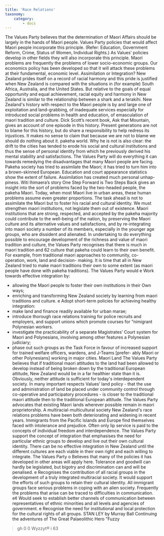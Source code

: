 ```yaml
---
title: 'Race Relations'
taxonomy:
    category:
        - docs
---
```

The Values Party believes that the determination of
Maori Affairs should be largely in the hands of Maori
people.
Values Party
 policies that would affect Maori people
incorporate
 this
 principle.
 (Refer:
 Education,
Government
 Reform, Crime, Status
 of Women,
Individual Rights.) As Values’ policies develop in other
fields they will also incorporate this principle.
Maori problems are frequently the problems of lower
socio-economic
 groups. Our economics policy has been
developed so that it will attack these problems at their
fundamental,
 economic level.
Assimilation or Integration?
New Zealand prides itself on a record of racial harmony
and this pride is justified when New Zealand is
compared with the situations in (for example) South
Africa, Australia, and the United States. But relative to
the goals of equal opportunity and equal achievement,
racial equity and harmony in New Zealand is similar to
the relationship between a shark and a terakihi.
New Zealand's history with respect to the Maori
people is by and large one of exploitation and
land-grabbing, of inadequate services especially for
introduced social problems in health and education, of
emasculation
 of maori tradition
 and culture.
 Dick
Scott’s recent
 book, Ask that Mountain,
 gives an
account of one episode in this history.
Present generations are not to blame for this history,
but do share a responsibility to help redress its
injustices. It makes no sense to claim that because we
are not to blame
 we should
 do nothing
 about
 it.
pakeha world. Why he is not is also clear: the drift to
the cities has tended to erode his social and cultural
institutions and thus the sense of personal identity
from which he previously derived his mental stability
and satisfactions.
The Values Party will do everything
 it can towards
remedying the disadvantages
 that many Maori people
are facing.
Pakeha society has tried to assimilate the Maori; it
has tried to turn him into a brown-skinned
 European.
Education and court appearance
 statistics
 show the
extent of failure.
Assimilation
 has created
 much personal
 unhap-
piness. Witi lhimaera’s
 story One Step
 Forward
 is Two
Steps Back gives an insight into the sort of problems
faced by the two-headed
 people, the pakeha
 Maori.
Today, when most Maori
 live in urban areas,
 these
human problems assume even greater proportions.
The task ahead
 is not to assimilate
 the Maori but to
foster his racial and cultural identity. We must
strengthen maori institutions, not legislate them out of
existence.
 Maori institutions
 that are strong,
 respected,
and accepted by the pakeha majority could contribute
to the well-being of the nation, by preserving the Maori
culture and its alternative values and satisfactions, and
by re-integrating into maori society a number of its
members, especially in the younger age groups, who
are dissident and alienated.
In undertaking
 to do everything
 possible to
encourage development of the richness and value of
maori tradition
 and culture, the Values Party
recognises that there is much in maori tradition and
62
culture that pakeha could learn to their own benefit.
For example, from traditional maori approaches to
community, co-operation, work, land and decision-
making. It is time that all in New Zealand tried to make
maori traditions their own to some extent (as maori
people have done with pakeha traditions).
The Values Party would
e Work towards effective integration
 by:
- allowing the Maori people to foster their own institutions
 in their
Own ways;
- enriching and transforming New Zealand society by learning from
maori traditions and culture.
e Adopt short-term policies for achieving healthy integration:
- make land and finance readily available for urban marae;
- introduce thorough race relations training for police recruits and
employers, and support unions which promote courses for
“nimigrant Polynesian workers.
- investigate the practicability of a separate Magistrates’ Court
system for Maori and Polynesians, involving among other features a
Polynesian judiciary;
- phase out such groups as the Task Force in favour of increased
support for trained welfare officers, wardens, and J-Teams [prefer-
ably Maori or other
 Polynesians]
 working
 in major cities.
Maori Land
The Values Party believes that if traditional maori
attitudes to the land had been allowed to develop
instead of being broken down by the traditional
European attitude, New Zealand would be in a far
healthier
 state than it is. Obviously,
 neither
 attitude
 is
sufficient for today's interdependent
 society.
In many important respects Values’ land policy - that
the use and administration of land be placed under
community
 control
 through
 co-operative
 and
participatory procedures - is closer to the traditional
maori attitude then to the traditional European
attitude.
The Values Party advocates that existing Maori lands
wherever possible remain in maori proprietorship.
A multiracial-multicultural
 society
New Zealand's
 race relations
 problems
 have been both
deteriorating and widening in recent years. Immigrants
from the Pacific Islands and Europe find themselves
faced
 with
 intolerance
 and
 prejudice.
 Often
 only lip
service is paid to the concepts
 of individual freedom
and interdependence.
The Values Party support the concept of integration
that emphasises the need for particular ethnic groups
to develop
 and
 live out their
 own cultural
 identity.
There can be no effective integration in New Zealand
until the different cultures are each viable in their own
right and each willing to integrate.
The Values Party
o Believes that many of the policies it has developed in other areas
will apply here. Tolerance and goodwill can hardly be legislated, but
bigotry and discrimination
 can and will be penalised.
e Recognises the contribution
 of all racial groups in the development
of a truly integrated multiracial society. It would support the efforts of
such groups to retain their cultural identity. All immigrant groups face
serious problems in coping with an alien society. Frequently the
problems that arise can be traced to difficulties in communication.
e¢ Would seek to establish better channels of communication between
representatives of ethnic minorities and all levels and agencies of
government.
e Recognise
 the need for institutional
 and local protection
 for the
cultural rights of all groups.
STAN
 LEY
 by Murray Ball
Continuing
 the adventures
 of The Great Palaeolithic
 Hero
"Fuzzy
> gh 0
 0
Wyzzyt®
i
63
